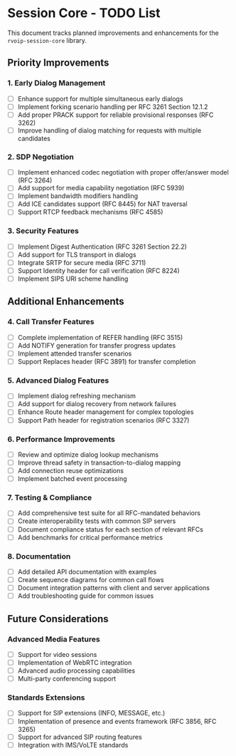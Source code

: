 # Session Core - TODO List

This document tracks planned improvements and enhancements for the `rvoip-session-core` library.

## Priority Improvements

### 1. Early Dialog Management
- [ ] Enhance support for multiple simultaneous early dialogs
- [ ] Implement forking scenario handling per RFC 3261 Section 12.1.2
- [ ] Add proper PRACK support for reliable provisional responses (RFC 3262)
- [ ] Improve handling of dialog matching for requests with multiple candidates

### 2. SDP Negotiation
- [ ] Implement enhanced codec negotiation with proper offer/answer model (RFC 3264)
- [ ] Add support for media capability negotiation (RFC 5939)
- [ ] Implement bandwidth modifiers handling
- [ ] Add ICE candidates support (RFC 8445) for NAT traversal
- [ ] Support RTCP feedback mechanisms (RFC 4585)

### 3. Security Features
- [ ] Implement Digest Authentication (RFC 3261 Section 22.2)
- [ ] Add support for TLS transport in dialogs
- [ ] Integrate SRTP for secure media (RFC 3711)
- [ ] Support Identity header for call verification (RFC 8224)
- [ ] Implement SIPS URI scheme handling

## Additional Enhancements

### 4. Call Transfer Features
- [ ] Complete implementation of REFER handling (RFC 3515)
- [ ] Add NOTIFY generation for transfer progress updates
- [ ] Implement attended transfer scenarios
- [ ] Support Replaces header (RFC 3891) for transfer completion

### 5. Advanced Dialog Features
- [ ] Implement dialog refreshing mechanism
- [ ] Add support for dialog recovery from network failures
- [ ] Enhance Route header management for complex topologies
- [ ] Support Path header for registration scenarios (RFC 3327)

### 6. Performance Improvements
- [ ] Review and optimize dialog lookup mechanisms
- [ ] Improve thread safety in transaction-to-dialog mapping
- [ ] Add connection reuse optimizations
- [ ] Implement batched event processing

### 7. Testing & Compliance
- [ ] Add comprehensive test suite for all RFC-mandated behaviors
- [ ] Create interoperability tests with common SIP servers
- [ ] Document compliance status for each section of relevant RFCs
- [ ] Add benchmarks for critical performance metrics

### 8. Documentation
- [ ] Add detailed API documentation with examples
- [ ] Create sequence diagrams for common call flows
- [ ] Document integration patterns with client and server applications
- [ ] Add troubleshooting guide for common issues

## Future Considerations

### Advanced Media Features
- [ ] Support for video sessions
- [ ] Implementation of WebRTC integration
- [ ] Advanced audio processing capabilities
- [ ] Multi-party conferencing support

### Standards Extensions
- [ ] Support for SIP extensions (INFO, MESSAGE, etc.)
- [ ] Implementation of presence and events framework (RFC 3856, RFC 3265)
- [ ] Support for advanced SIP routing features
- [ ] Integration with IMS/VoLTE standards 